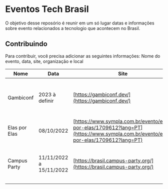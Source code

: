 # Eventos Tech Brasil
O objetivo desse reposório é reunir em um só lugar datas e informações sobre evento relacionados a tecnologio que acontecem no Brasil.

## Contribuindo
Para contribuir, você precisa adicionar as seguintes informações: Nome do evento, data, site, organização e local

| Nome | Data | Site | Organização | Local |
|------|------|------|-------------|-------|
| Gambiconf | 2023 à definir | [https://gambiconf.dev/](https://gambiconf.dev/) | Bruno Macabeus @bmacabeus e Camilo Cunha @ocam_l | São Paulo, SP (à definir) |
| Elas por Elas | 08/10/2022 | [https://www.sympla.com.br/evento/elas-por-elas/1709612?lang=PT](https://www.sympla.com.br/evento/elas-por-elas/1709612?lang=PT) | Lais Galetto | Santos, SP (Condomínio Club XV) |
| Campus Party | 11/11/2022 a 15/11/2022 | [https://brasil.campus-party.org/](https://brasil.campus-party.org/) | CPBR | São Paulo, SP (Pavilhão de exposições - Distrito Anhembi) |

